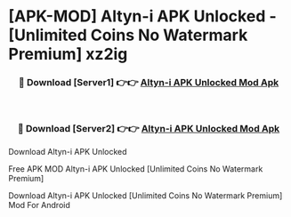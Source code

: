 # [APK-MOD] Altyn-i APK Unlocked - [Unlimited Coins No Watermark Premium] xz2ig



<div align="center">
<h3>🔴 Download [Server1] 👉👉 <a href="https://momento.my/?title=Altyn-i_APK_Unlocked">Altyn-i APK Unlocked Mod Apk</a></h3><br>

<h3>🔴 Download [Server2] 👉👉 <a href="https://momento.my/?title=Altyn-i_APK_Unlocked">Altyn-i APK Unlocked Mod Apk</a></h3>
</div>



Download Altyn-i APK Unlocked 

Free APK MOD Altyn-i APK Unlocked [Unlimited Coins No Watermark Premium]

Download Altyn-i APK Unlocked [Unlimited Coins No Watermark Premium] Mod For Android
